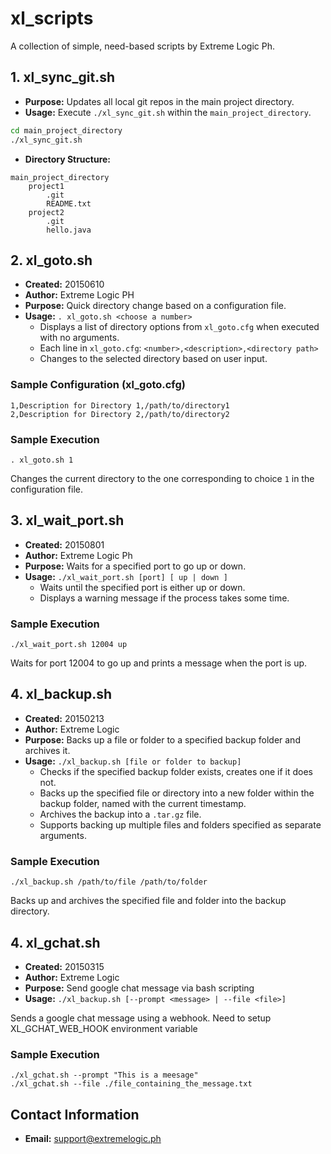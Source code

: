 # xl_scripts

A collection of simple, need-based scripts by Extreme Logic Ph.

## 1. xl_sync_git.sh
- **Purpose:** Updates all local git repos in the main project directory.
- **Usage:** Execute `./xl_sync_git.sh` within the `main_project_directory`.

```bash
cd main_project_directory
./xl_sync_git.sh
```

- **Directory Structure:**

```
main_project_directory
    project1
        .git
        README.txt
    project2
        .git
        hello.java
```

## 2. xl_goto.sh
- **Created:** 20150610
- **Author:** Extreme Logic PH
- **Purpose:** Quick directory change based on a configuration file.
- **Usage:** `. xl_goto.sh <choose a number>`
    - Displays a list of directory options from `xl_goto.cfg` when executed with no arguments.
    - Each line in `xl_goto.cfg`: `<number>,<description>,<directory path>`
    - Changes to the selected directory based on user input.
### Sample Configuration (xl_goto.cfg)

```
1,Description for Directory 1,/path/to/directory1
2,Description for Directory 2,/path/to/directory2
```

### Sample Execution

```
. xl_goto.sh 1
```

Changes the current directory to the one corresponding to choice `1` in the configuration file.

## 3. xl_wait_port.sh
- **Created:** 20150801
- **Author:** Extreme Logic Ph
- **Purpose:** Waits for a specified port to go up or down.
- **Usage:** `./xl_wait_port.sh [port] [ up | down ]`
    - Waits until the specified port is either up or down.
    - Displays a warning message if the process takes some time.
### Sample Execution

```
./xl_wait_port.sh 12004 up
```

Waits for port 12004 to go up and prints a message when the port is up.

## 4. xl_backup.sh
- **Created:** 20150213
- **Author:** Extreme Logic
- **Purpose:** Backs up a file or folder to a specified backup folder and archives it.
- **Usage:** `./xl_backup.sh [file or folder to backup]`
    - Checks if the specified backup folder exists, creates one if it does not.
    - Backs up the specified file or directory into a new folder within the backup folder, named with the current timestamp.
    - Archives the backup into a `.tar.gz` file.
    - Supports backing up multiple files and folders specified as separate arguments.
### Sample Execution

```
./xl_backup.sh /path/to/file /path/to/folder
```

Backs up and archives the specified file and folder into the backup directory.

## 4. xl_gchat.sh
- **Created:** 20150315
- **Author:** Extreme Logic
- **Purpose:** Send google chat message via bash scripting
- **Usage:** `./xl_backup.sh [--prompt <message> | --file <file>]`

Sends a google chat message using a webhook. Need to setup XL_GCHAT_WEB_HOOK environment variable

### Sample Execution

```
./xl_gchat.sh --prompt "This is a meesage"
./xl_gchat.sh --file ./file_containing_the_message.txt
```

## Contact Information
- **Email:** support@extremelogic.ph
